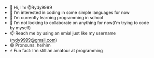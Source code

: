 - 👋 Hi, I’m @Rydy9999
- 👀 I’m interested in coding in some simple languages for now
- 🌱 I’m currently learning programming in school
- 💞️ I’m not looking to collaborate on anything for now(i'm trying to code by myself)
- 📫 Reach me by using an emial just like my username (rydy9999@gmail.com)
- 😄 Pronouns: he/him
- ⚡ Fun fact: I'm still an amatour at programming
